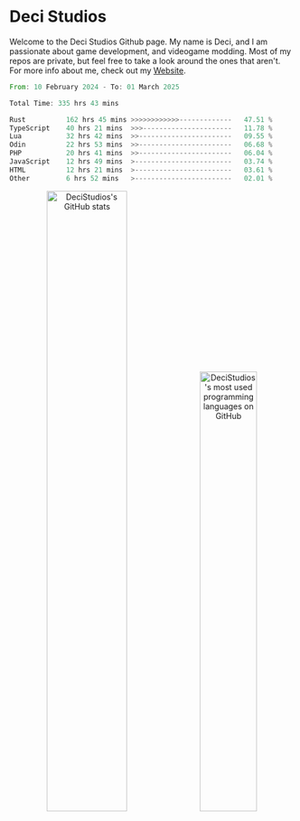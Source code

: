 # Deci Studios
Welcome to the Deci Studios Github page. My name is Deci, and I am passionate about game development, and videogame modding. Most of my repos are private, but feel free to take a look around the ones that aren't.
For more info about me, check out my <a href="https://decidev.co.uk" target="_blank">Website</a>.
<!--START_SECTION:waka-->

```rust
From: 10 February 2024 - To: 01 March 2025

Total Time: 335 hrs 43 mins

Rust          162 hrs 45 mins >>>>>>>>>>>>-------------   47.51 %
TypeScript    40 hrs 21 mins  >>>----------------------   11.78 %
Lua           32 hrs 42 mins  >>-----------------------   09.55 %
Odin          22 hrs 53 mins  >>-----------------------   06.68 %
PHP           20 hrs 41 mins  >>-----------------------   06.04 %
JavaScript    12 hrs 49 mins  >------------------------   03.74 %
HTML          12 hrs 21 mins  >------------------------   03.61 %
Other         6 hrs 52 mins   >------------------------   02.01 %
```

<!--END_SECTION:waka-->
<p align="center">
  <a href="https://github.com/anuraghazra/github-readme-stats" target="_blank"><img src="https://github-readme-stats.vercel.app/api?username=decistudios&show_icons=true&count_private=true&theme=omni&hide_border=true" alt="DeciStudios's GitHub stats" width="53.1%" /></a>
  <a href="https://github.com/anuraghazra/github-readme-stats" target="_blank"><img width="44.7%" src="https://github-readme-stats.vercel.app/api/top-langs/?username=decistudios&theme=omni&layout=compact&hide_border=true&langs_count=6" alt="DeciStudios's most used programming languages on GitHub" /></a>
</p>


